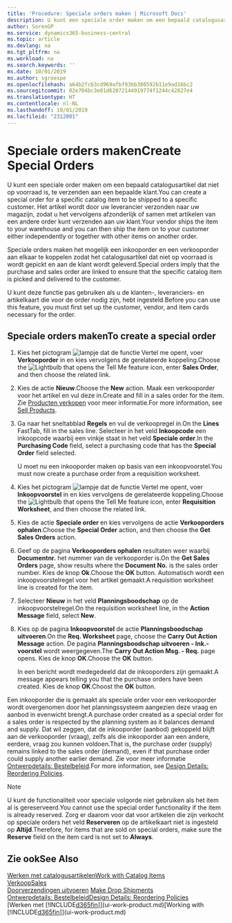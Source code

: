 ```yaml
---
title: 'Procedure: Speciale orders maken | Microsoft Docs'
description: U kunt een speciale order maken om een bepaald catalogusartikel dat niet op voorraad is, te verzenden aan een bepaalde klant. Het artikel wordt door uw leverancier verzonden naar uw magazijn, zodat u het vervolgens afzonderlijk of samen met artikelen van een andere order kunt verzenden aan uw klant.
author: SorenGP
ms.service: dynamics365-business-central
ms.topic: article
ms.devlang: na
ms.tgt_pltfrm: na
ms.workload: na
ms.search.keywords: ''
ms.date: 10/01/2019
ms.author: sgroespe
ms.openlocfilehash: a64b2fc63cd969afbf93bb380592b11e9ad16bc2
ms.sourcegitcommit: 02e704bc3e01d62072144919774f1244c42827e4
ms.translationtype: HT
ms.contentlocale: nl-NL
ms.lasthandoff: 10/01/2019
ms.locfileid: "2312001"
---
```

# <a name="create-special-orders"></a><span data-ttu-id="30b84-104">Speciale orders maken</span><span class="sxs-lookup"><span data-stu-id="30b84-104">Create Special Orders</span></span>
<span data-ttu-id="30b84-105">U kunt een speciale order maken om een bepaald catalogusartikel dat niet op voorraad is, te verzenden aan een bepaalde klant.</span><span class="sxs-lookup"><span data-stu-id="30b84-105">You can create a special order for a specific catalog item to be shipped to a specific customer.</span></span> <span data-ttu-id="30b84-106">Het artikel wordt door uw leverancier verzonden naar uw magazijn, zodat u het vervolgens afzonderlijk of samen met artikelen van een andere order kunt verzenden aan uw klant.</span><span class="sxs-lookup"><span data-stu-id="30b84-106">Your vendor ships the item to your warehouse and you can then ship the item on to your customer either independently or together with other items on another order.</span></span>  

<span data-ttu-id="30b84-107">Speciale orders maken het mogelijk een inkooporder en een verkooporder aan elkaar te koppelen zodat het catalogusartikel dat niet op voorraad is wordt gepickt en aan de klant wordt geleverd.</span><span class="sxs-lookup"><span data-stu-id="30b84-107">Special orders imply that the purchase and sales order are linked to ensure that the specific catalog item is picked and delivered to the customer.</span></span>  

<span data-ttu-id="30b84-108">U kunt deze functie pas gebruiken als u de klanten-, leveranciers- en artikelkaart die voor de order nodig zijn, hebt ingesteld.</span><span class="sxs-lookup"><span data-stu-id="30b84-108">Before you can use this feature, you must first set up the customer, vendor, and item cards necessary for the order.</span></span>  

## <a name="to-create-a-special-order"></a><span data-ttu-id="30b84-109">Speciale orders maken</span><span class="sxs-lookup"><span data-stu-id="30b84-109">To create a special order</span></span>  
1.  <span data-ttu-id="30b84-110">Kies het pictogram ![lampje dat de functie Vertel me opent](media/ui-search/search_small.png "Vertel me wat u wilt doen"), voer **Verkooporder** in en kies vervolgens de gerelateerde koppeling.</span><span class="sxs-lookup"><span data-stu-id="30b84-110">Choose the ![Lightbulb that opens the Tell Me feature](media/ui-search/search_small.png "Tell me what you want to do") icon, enter **Sales Order**, and then choose the related link.</span></span>  
2. <span data-ttu-id="30b84-111">Kies de actie **Nieuw**.</span><span class="sxs-lookup"><span data-stu-id="30b84-111">Choose the **New** action.</span></span> <span data-ttu-id="30b84-112">Maak een  verkooporder voor het artikel en vul deze in.</span><span class="sxs-lookup"><span data-stu-id="30b84-112">Create and fill in a  sales order for the item.</span></span> <span data-ttu-id="30b84-113">Zie [Producten verkopen](sales-how-sell-products.md) voor meer informatie.</span><span class="sxs-lookup"><span data-stu-id="30b84-113">For more information, see [Sell Products](sales-how-sell-products.md).</span></span>
3.  <span data-ttu-id="30b84-114">Ga naar het sneltabblad **Regels** en vul de verkoopregel in.</span><span class="sxs-lookup"><span data-stu-id="30b84-114">On the **Lines** FastTab, fill in the sales line.</span></span> <span data-ttu-id="30b84-115">Selecteer in het veld **Inkoopcode** een inkoopcode waarbij een vinkje staat in het veld **Speciale order**.</span><span class="sxs-lookup"><span data-stu-id="30b84-115">In the **Purchasing Code** field, select a purchasing code that has the **Special Order** field selected.</span></span>

    <span data-ttu-id="30b84-116">U moet nu een inkooporder maken op basis van een inkoopvoorstel.</span><span class="sxs-lookup"><span data-stu-id="30b84-116">You must now create a purchase order from a requisition worksheet.</span></span>  
4. <span data-ttu-id="30b84-117">Kies het pictogram ![lampje dat de functie Vertel me opent](media/ui-search/search_small.png "Vertel me wat u wilt doen"), voer **Inkoopvoorstel** in en kies vervolgens de gerelateerde koppeling.</span><span class="sxs-lookup"><span data-stu-id="30b84-117">Choose the ![Lightbulb that opens the Tell Me feature](media/ui-search/search_small.png "Tell me what you want to do") icon, enter **Requisition Worksheet**, and then choose the related link.</span></span>  
5. <span data-ttu-id="30b84-118">Kies de actie **Speciale order** en kies vervolgens de actie **Verkooporders ophalen**.</span><span class="sxs-lookup"><span data-stu-id="30b84-118">Choose the **Special Order** action, and then choose the **Get Sales Orders** action.</span></span>  
6.  <span data-ttu-id="30b84-119">Geef op de pagina **Verkooporders ophalen** resultaten weer waarbij **Documentnr.** het nummer van de verkooporder is.</span><span class="sxs-lookup"><span data-stu-id="30b84-119">On the **Get Sales Orders** page, show results where the **Document No.** is the sales order number.</span></span> <span data-ttu-id="30b84-120">Kies de knop **Ok**.</span><span class="sxs-lookup"><span data-stu-id="30b84-120">Choose the **OK** button.</span></span> <span data-ttu-id="30b84-121">Automatisch wordt een inkoopvoorstelregel voor het artikel gemaakt.</span><span class="sxs-lookup"><span data-stu-id="30b84-121">A requisition worksheet line is created for the item.</span></span>  
7.  <span data-ttu-id="30b84-122">Selecteer **Nieuw** in het veld **Planningsboodschap** op de inkoopvoorstelregel.</span><span class="sxs-lookup"><span data-stu-id="30b84-122">On the requisition worksheet line, in the **Action Message** field, select **New**.</span></span>  
8.  <span data-ttu-id="30b84-123">Kies op de pagina **Inkoopvoorstel** de actie **Planningsboodschap uitvoeren**.</span><span class="sxs-lookup"><span data-stu-id="30b84-123">On the **Req. Worksheet** page, choose the **Carry Out Action Message** action.</span></span> <span data-ttu-id="30b84-124">De pagina **Planningsboodschap uitvoeren - Ink.-voorstel** wordt weergegeven.</span><span class="sxs-lookup"><span data-stu-id="30b84-124">The **Carry Out Action Msg. - Req.** page opens.</span></span> <span data-ttu-id="30b84-125">Kies de knop **OK**.</span><span class="sxs-lookup"><span data-stu-id="30b84-125">Choose the **OK** button.</span></span>  

    <span data-ttu-id="30b84-126">In een bericht wordt medegedeeld dat de inkooporders zijn gemaakt.</span><span class="sxs-lookup"><span data-stu-id="30b84-126">A message appears telling you that the purchase orders have been created.</span></span> <span data-ttu-id="30b84-127">Kies de knop **OK**.</span><span class="sxs-lookup"><span data-stu-id="30b84-127">Choost the **OK** button.</span></span>  

<span data-ttu-id="30b84-128">Een inkooporder die is gemaakt als speciale order voor een verkooporder wordt overgenomen door het planningssysteem aangezien deze vraag en aanbod in evenwicht brengt.</span><span class="sxs-lookup"><span data-stu-id="30b84-128">A purchase order created as a special order for a sales order is respected by the planning system as it balances demand and supply.</span></span> <span data-ttu-id="30b84-129">Dat wil zeggen, dat de inkooporder (aanbod) gekoppeld blijft aan de verkooporder (vraag), zelfs als die inkooporder aan een andere, eerdere, vraag zou kunnen voldoen.</span><span class="sxs-lookup"><span data-stu-id="30b84-129">That is, the purchase order (supply) remains linked to the sales order (demand), even if that purchase order could supply another earlier demand.</span></span> <span data-ttu-id="30b84-130">Zie voor meer informatie [Ontwerpdetails: Bestelbeleid](design-details-reservation-order-tracking-and-action-messaging.md).</span><span class="sxs-lookup"><span data-stu-id="30b84-130">For more information, see [Design Details: Reordering Policies](design-details-reservation-order-tracking-and-action-messaging.md).</span></span>  

> [!NOTE]  
>  <span data-ttu-id="30b84-131">U kunt de functionaliteit voor speciale volgorde niet gebruiken als het item al is gereserveerd.</span><span class="sxs-lookup"><span data-stu-id="30b84-131">You cannot use the special order functionality if the item is already reserved.</span></span> <span data-ttu-id="30b84-132">Zorg er daarom voor dat voor artikelen die zijn verkocht op speciale orders het veld **Reserveren** op de artikelkaart niet is ingesteld op **Altijd**.</span><span class="sxs-lookup"><span data-stu-id="30b84-132">Therefore, for items that are sold on special orders, make sure the **Reserve** field on the item card is not set to **Always**.</span></span>  

## <a name="see-also"></a><span data-ttu-id="30b84-133">Zie ook</span><span class="sxs-lookup"><span data-stu-id="30b84-133">See Also</span></span>  
[<span data-ttu-id="30b84-134">Werken met catalogusartikelen</span><span class="sxs-lookup"><span data-stu-id="30b84-134">Work with Catalog Items</span></span>](inventory-how-work-nonstock-items.md)  
[<span data-ttu-id="30b84-135">Verkoop</span><span class="sxs-lookup"><span data-stu-id="30b84-135">Sales</span></span>](sales-manage-sales.md)  
<span data-ttu-id="30b84-136">[Doorverzendingen uitvoeren](sales-how-drop-shipment.md) </span><span class="sxs-lookup"><span data-stu-id="30b84-136">[Make Drop Shipments](sales-how-drop-shipment.md) </span></span>  
[<span data-ttu-id="30b84-137">Ontwerpdetails: Bestelbeleid</span><span class="sxs-lookup"><span data-stu-id="30b84-137">Design Details: Reordering Policies</span></span>](design-details-reservation-order-tracking-and-action-messaging.md)  
<span data-ttu-id="30b84-138">[Werken met [!INCLUDE[d365fin](includes/d365fin_md.md)]](ui-work-product.md)</span><span class="sxs-lookup"><span data-stu-id="30b84-138">[Working with [!INCLUDE[d365fin](includes/d365fin_md.md)]](ui-work-product.md)</span></span>
